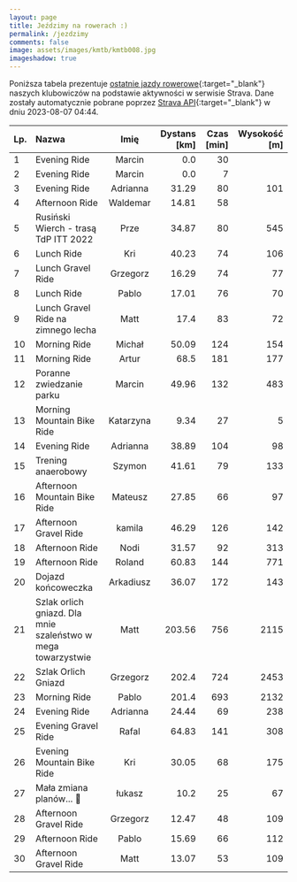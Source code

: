 ```yaml
---
layout: page
title: Jeździmy na rowerach :)
permalink: /jezdzimy
comments: false
image: assets/images/kmtb/kmtb008.jpg
imageshadow: true
---
```


Poniższa tabela prezentuje [ostatnie jazdy rowerowe](https://www.strava.com/clubs/336381){:target="_blank"} naszych klubowiczów na podstawie aktywności w serwisie Strava. Dane zostały automatycznie pobrane poprzez [Strava API](https://developers.strava.com/docs/reference/#api-Clubs-getClubActivitiesById){:target="_blank"} w dniu 2023-08-07 04:44.

Lp. | Nazwa | Imię | Dystans [km] | Czas [min] | Wysokość [m]
:--- | :--- | :---: | ---: | ---: | ---:
1|Evening Ride|Marcin|0.0|30|
2|Evening Ride|Marcin|0.0|7|
3|Evening Ride|Adrianna|31.29|80|101
4|Afternoon Ride|Waldemar|14.81|58|
5|Rusiński Wierch - trasą TdP ITT 2022|Prze|34.87|80|545
6|Lunch Ride|Kri|40.23|74|106
7|Lunch Gravel Ride|Grzegorz|16.29|74|77
8|Lunch Ride|Pablo|17.01|76|70
9|Lunch Gravel Ride na zimnego lecha|Matt|17.4|83|72
10|Morning Ride|Michał|50.09|124|154
11|Morning Ride|Artur|68.5|181|177
12|Poranne zwiedzanie parku|Marcin|49.96|132|483
13|Morning Mountain Bike Ride|Katarzyna|9.34|27|5
14|Evening Ride|Adrianna|38.89|104|98
15|Trening anaerobowy|Szymon|41.61|79|133
16|Afternoon Mountain Bike Ride|Mateusz|27.85|66|97
17|Afternoon Gravel Ride|kamila|46.29|126|142
18|Afternoon Ride|Nodi|31.57|92|313
19|Afternoon Ride|Roland|60.83|144|771
20|Dojazd końcoweczka|Arkadiusz|36.07|172|143
21|Szlak orlich gniazd. Dla mnie szaleństwo w mega towarzystwie|Matt|203.56|756|2115
22|Szlak Orlich Gniazd|Grzegorz|202.4|724|2453
23|Morning Ride|Pablo|201.4|693|2132
24|Evening Ride|Adrianna|24.44|69|238
25|Evening Gravel Ride|Rafal|64.83|141|308
26|Evening Mountain Bike Ride|Kri|30.05|68|175
27|Mała zmiana planów... 🚆|łukasz|10.2|25|67
28|Afternoon Gravel Ride|Grzegorz|12.47|48|109
29|Afternoon Ride|Pablo|15.69|66|112
30|Afternoon Gravel Ride|Matt|13.07|53|109
